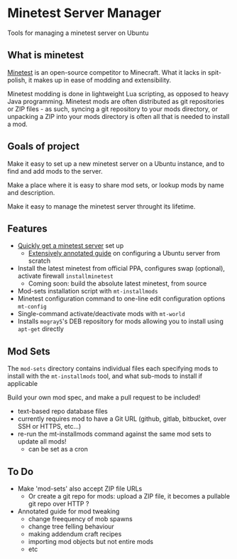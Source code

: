 # Minetest Server Manager

Tools for managing a minetest server on Ubuntu

## What is minetest

[Minetest](http://www.minetest.net) is an open-source competitor to Minecraft. What it lacks in spit-polish, it makes up in ease of modding and extensibility.

Minetest modding is done in lightweight Lua scripting, as opposed to heavy Java programming. Minetest mods are often distributed as git repositories or ZIP files - as such, syncing a git repository to your mods directory, or unpacking a ZIP into your mods directory is often all that is needed to install a mod.

## Goals of project

Make it easy to set up a new minetest server on a Ubuntu instance, and to find and add mods to the server.

Make a place where it is easy to share mod sets, or lookup mods by name and description.

Make it easy to manage the minetest server throught its lifetime.

## Features

* [Quickly get a minetest server](install_guide/README.md) set up
	* [Extensively annotated guide](install_guide/extended_guide.md) on configuring a Ubuntu server from scratch
* Install the latest minetest from official PPA, configures swap (optional), activate firewall `installminetest`
	* Coming soon: build the absolute latest minetest, from source
* Mod-sets installation script with `mt-installmods`
* Minetest configuration command to one-line edit configuration options `mt-config`
* Single-command activate/deactivate mods with `mt-world`
* Installs `mogray5`'s DEB repository for mods allowing you to install using `apt-get` directly

## Mod Sets

The `mod-sets` directory contains individual files each specifying mods to install with the `mt-installmods` tool, and what sub-mods to install if applicable

Build your own mod spec, and make a pull request to be included!

* text-based repo database files
* currently requires mod to have a Git URL (github, gitlab, bitbucket, over SSH or HTTPS, etc...)
* re-run the mt-installmods command against the same mod sets to update all mods!
	* can be set as a cron

## To Do

* Make 'mod-sets' also accept ZIP file URLs
	* Or create a git repo for mods: upload a ZIP file, it becomes a pullable git repo over HTTP ?
* Annotated guide for mod tweaking
	* change freequency of mob spawns
	* change tree felling behaviour
	* making addendum craft recipes
	* importing mod objects but not entire mods
	* etc
